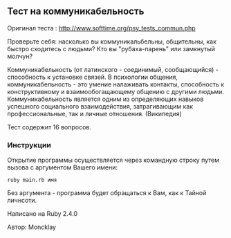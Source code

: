 ## Тест на коммуникабельность

Оригинал теста : http://www.softtime.org/psy_tests_commun.php

Проверьте себя: насколько вы коммуникальбельны, общительны, как быстро
сходитесь с людьми? Кто вы "рубаха-парень" или замкнутый молчун?

Коммуникабельность (от латинского - соединимый, сообщающийся) - способность к установке связей.
В психологии общения, коммуникабельность - это умение налаживать контакты, способность к конструктивному и взаимообогащающему общению с другими людьми. Коммуникабельность является одним из определяющих навыков успешного социального взаимодействия, затрагивающим как профессиональные, так и личные отношения. (Википедия)

Тест содержит 16 вопросов.

### Инструкции

Открытие программы осуществляется через командную строку путем вызова с аргументом Вашего имени: 

` ruby main.rb имя `

Без аргумента - программа будет обращаться к Вам, как к Тайной личнсоти.

Написано на Ruby 2.4.0

Автор: Moncklay
